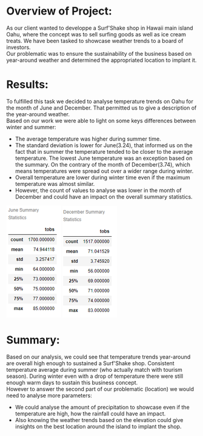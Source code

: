 # Overview of Project:

As our client wanted to developpe a Surf'Shake shop in Hawaii main island Oahu, where the concept was to sell surfing goods as well as ice cream treats. We have been tasked to showcase weather trends to a board of investors.<br>
Our problematic was to ensure the sustainability of the business based on year-around weather and determined the appropriated location to implant it.<br>


# Results:

To fulfilled this task we decided to analyse temperature trends on Oahu for the month of June and December. That permitted us to give a description of the year-around weather.<br>
Based on our work we were able to light on some keys differences between winter and summer:

- The average temperature was higher during summer time.
- The standard deviation is lower for June(3.24), that informed us on the fact that in summer the temperature tended to be closer to the average temperature. The lowest June temperature was an exception based on the summary. On the contrary of the month of December(3.74), which means temperatures were spread out over a wider range during winter.
- Overall temperature are lower during winter time even if the maximum temperature was almost similar.
- However, the count of values to analyse was lower in the month of December and could have an impact on the overall summary statistics.
                                           
![](Resources/June_Summary_Statistics.PNG)  ![](Resources/December_Summary_Statistics.PNG)

# Summary:

Based on our analysis, we could see that temperature trends year-around are overall high enough to sustained a Surf'Shake shop. Consistent temperature average during summer (who actually match with tourism season). During winter even with a drop of temperature there were still enough warm days to sustain this business concept.<br>
However to answer the second part of our problematic (location) we would need to analyse more parameters:
- We could analyse the amount of precipitation to showcase even if the temperature are high, how the rainfall could have an impact.
- Also  knowing the weather trends based on the elevation could give insights on the best location around the island to implant the shop.

